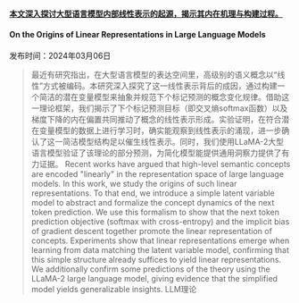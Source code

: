 #### [本文深入探讨大型语言模型内部线性表示的起源，揭示其内在机理与构建过程。](https://arxiv.org/abs/2403.03867)
#### On the Origins of Linear Representations in Large Language Models
发布时间：2024年03月06日
> 最近有研究指出，在大型语言模型的表达空间里，高级别的语义概念以“线性”方式被编码。本研究深入探究了这一线性表示背后的成因，通过构建一个简洁的潜在变量模型来抽象并规范下个标记预测的概念变化规律。借助这一理论框架，我们揭示了下个标记预测目标（即交叉熵softmax函数）以及梯度下降的内在偏置共同推动了概念的线性表示形成。实验证明，在符合潜在变量模型的数据上进行学习时，确实能观察到线性表示的涌现，进一步确认了这一简洁模型结构足以催生线性表示。同时，我们使用LLaMA-2大型语言模型验证了该理论的部分预测，为简化模型能提供通用洞察力提供了有力证据。
> Recent works have argued that high-level semantic concepts are encoded "linearly" in the representation space of large language models. In this work, we study the origins of such linear representations. To that end, we introduce a simple latent variable model to abstract and formalize the concept dynamics of the next token prediction. We use this formalism to show that the next token prediction objective (softmax with cross-entropy) and the implicit bias of gradient descent together promote the linear representation of concepts. Experiments show that linear representations emerge when learning from data matching the latent variable model, confirming that this simple structure already suffices to yield linear representations. We additionally confirm some predictions of the theory using the LLaMA-2 large language model, giving evidence that the simplified model yields generalizable insights.
LLM理论